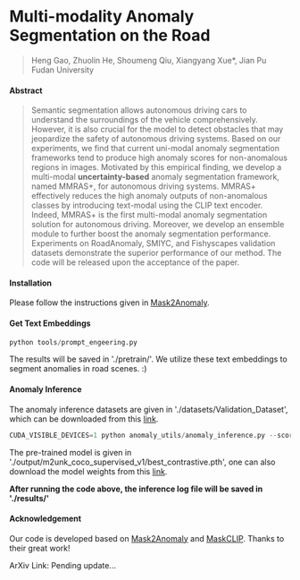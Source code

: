 # Multi-modality Anomaly Segmentation on the Road
> Heng Gao, Zhuolin He, Shoumeng Qiu, Xiangyang Xue*, Jian Pu  
> Fudan University  


#### Abstract

> Semantic segmentation allows autonomous driving cars to understand the surroundings of the vehicle comprehensively. However, it is also crucial for the model to detect obstacles that may jeopardize the safety of autonomous driving systems. 
> Based on our experiments, we find that current uni-modal anomaly segmentation frameworks tend to produce high anomaly scores for non-anomalous regions in images. Motivated by this empirical finding, we develop a multi-modal **uncertainty-based** anomaly segmentation framework, named MMRAS+, for autonomous driving systems.
> MMRAS+ effectively reduces the high anomaly outputs of non-anomalous classes by introducing text-modal using the CLIP text encoder. Indeed, MMRAS+ is the first multi-modal anomaly segmentation solution for autonomous driving. Moreover, we develop an ensemble module to further boost the anomaly segmentation performance. 
> Experiments on RoadAnomaly, SMIYC, and Fishyscapes validation datasets demonstrate the superior performance of our method. The code will be released upon the acceptance of the paper.

#### Installation

Please follow the instructions given in [Mask2Anomaly](https://github.com/shyam671/Mask2Anomaly-Unmasking-Anomalies-in-Road-Scene-Segmentation/tree/main).

#### Get Text Embeddings

```python
python tools/prompt_engeering.py
```

The results will be saved in './pretrain/'. We utilize these text embeddings to segment anomalies in road scenes. :)



#### Anomaly Inference

The anomaly inference datasets are given in './datasets/Validation_Dataset', which can be downloaded from this [link](https://drive.google.com/drive/folders/1eQhmPbKSZrN1AsieY9KFchfll7XC1_SF).

```python
CUDA_VISIBLE_DEVICES=1 python anomaly_utils/anomaly_inference.py --score mmras --exp_name the_exp_name
```

The pre-trained model is given in './output/m2unk_coco_supervised_v1/best_contrastive.pth', one can also download the model weights from this [link](https://drive.google.com/drive/folders/1eQhmPbKSZrN1AsieY9KFchfll7XC1_SF).  

**After running the code above, the inference log file will be saved in './results/'**


#### Acknowledgement

Our code is developed based on [Mask2Anomaly](https://github.com/shyam671/Mask2Anomaly-Unmasking-Anomalies-in-Road-Scene-Segmentation/tree/main) and [MaskCLIP](https://github.com/chongzhou96/MaskCLIP/tree/master). Thanks to their great work!

ArXiv Link: Pending update...
